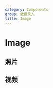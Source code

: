 ```yaml
---
category: Components
group: 数据录入
title: Image
---
```


# Image

## 照片

<code src="./demos/image.jsx"></code>

## 视频

<code src="./demos/video.jsx"></code>
